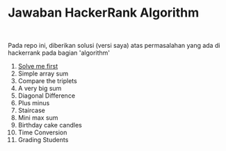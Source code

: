 # Jawaban HackerRank Algorithm 
<br>
<p>Pada repo ini, diberikan solusi (versi saya) atas permasalahan yang ada di hackerrank pada bagian 'algorithm'</p>
<ol>
  <li><a href="https://github.com/fauzanpr/kunci-hackerrank-algorithm/tree/main/solve-me-first">Solve me first</a></li>
  <li>Simple array sum</li>
  <li>Compare the triplets</li>
  <li>A very big sum</li>
  <li>Diagonal Difference</li>
  <li>Plus minus</li>
  <li>Staircase</li>
  <li>Mini max sum</li>
  <li>Birthday cake candles</li>
  <li>Time Conversion</li>
  <li>Grading Students</li>
</ol>
